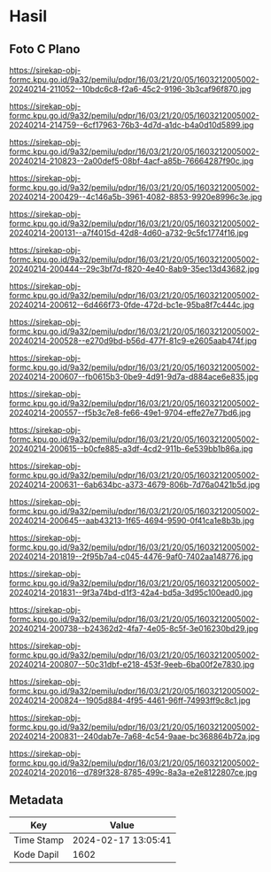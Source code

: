 # Hasil

## Foto C Plano

https://sirekap-obj-formc.kpu.go.id/9a32/pemilu/pdpr/16/03/21/20/05/1603212005002-20240214-211052--10bdc6c8-f2a6-45c2-9196-3b3caf96f870.jpg

https://sirekap-obj-formc.kpu.go.id/9a32/pemilu/pdpr/16/03/21/20/05/1603212005002-20240214-214759--6cf17963-76b3-4d7d-a1dc-b4a0d10d5899.jpg

https://sirekap-obj-formc.kpu.go.id/9a32/pemilu/pdpr/16/03/21/20/05/1603212005002-20240214-210823--2a00def5-08bf-4acf-a85b-76664287f90c.jpg

https://sirekap-obj-formc.kpu.go.id/9a32/pemilu/pdpr/16/03/21/20/05/1603212005002-20240214-200429--4c146a5b-3961-4082-8853-9920e8996c3e.jpg

https://sirekap-obj-formc.kpu.go.id/9a32/pemilu/pdpr/16/03/21/20/05/1603212005002-20240214-200131--a7f4015d-42d8-4d60-a732-9c5fc1774f16.jpg

https://sirekap-obj-formc.kpu.go.id/9a32/pemilu/pdpr/16/03/21/20/05/1603212005002-20240214-200444--29c3bf7d-f820-4e40-8ab9-35ec13d43682.jpg

https://sirekap-obj-formc.kpu.go.id/9a32/pemilu/pdpr/16/03/21/20/05/1603212005002-20240214-200612--6d466f73-0fde-472d-bc1e-95ba8f7c444c.jpg

https://sirekap-obj-formc.kpu.go.id/9a32/pemilu/pdpr/16/03/21/20/05/1603212005002-20240214-200528--e270d9bd-b56d-477f-81c9-e2605aab474f.jpg

https://sirekap-obj-formc.kpu.go.id/9a32/pemilu/pdpr/16/03/21/20/05/1603212005002-20240214-200607--fb0615b3-0be9-4d91-9d7a-d884ace6e835.jpg

https://sirekap-obj-formc.kpu.go.id/9a32/pemilu/pdpr/16/03/21/20/05/1603212005002-20240214-200557--f5b3c7e8-fe66-49e1-9704-effe27e77bd6.jpg

https://sirekap-obj-formc.kpu.go.id/9a32/pemilu/pdpr/16/03/21/20/05/1603212005002-20240214-200615--b0cfe885-a3df-4cd2-911b-6e539bb1b86a.jpg

https://sirekap-obj-formc.kpu.go.id/9a32/pemilu/pdpr/16/03/21/20/05/1603212005002-20240214-200631--6ab634bc-a373-4679-806b-7d76a0421b5d.jpg

https://sirekap-obj-formc.kpu.go.id/9a32/pemilu/pdpr/16/03/21/20/05/1603212005002-20240214-200645--aab43213-1f65-4694-9590-0f41ca1e8b3b.jpg

https://sirekap-obj-formc.kpu.go.id/9a32/pemilu/pdpr/16/03/21/20/05/1603212005002-20240214-201819--2f95b7a4-c045-4476-9af0-7402aa148776.jpg

https://sirekap-obj-formc.kpu.go.id/9a32/pemilu/pdpr/16/03/21/20/05/1603212005002-20240214-201831--9f3a74bd-d1f3-42a4-bd5a-3d95c100ead0.jpg

https://sirekap-obj-formc.kpu.go.id/9a32/pemilu/pdpr/16/03/21/20/05/1603212005002-20240214-200738--b24362d2-4fa7-4e05-8c5f-3e016230bd29.jpg

https://sirekap-obj-formc.kpu.go.id/9a32/pemilu/pdpr/16/03/21/20/05/1603212005002-20240214-200807--50c31dbf-e218-453f-9eeb-6ba00f2e7830.jpg

https://sirekap-obj-formc.kpu.go.id/9a32/pemilu/pdpr/16/03/21/20/05/1603212005002-20240214-200824--1905d884-4f95-4461-96ff-74993ff9c8c1.jpg

https://sirekap-obj-formc.kpu.go.id/9a32/pemilu/pdpr/16/03/21/20/05/1603212005002-20240214-200831--240dab7e-7a68-4c54-9aae-bc368864b72a.jpg

https://sirekap-obj-formc.kpu.go.id/9a32/pemilu/pdpr/16/03/21/20/05/1603212005002-20240214-202016--d789f328-8785-499c-8a3a-e2e8122807ce.jpg


## Metadata

| Key        | Value               |
| ---------- | ------------------- |
| Time Stamp | 2024-02-17 13:05:41 |
| Kode Dapil | 1602                |



